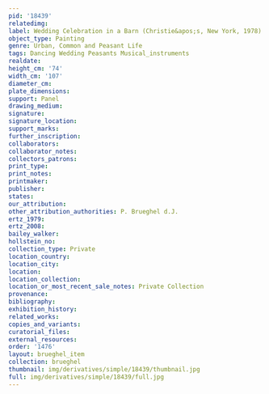 ```yaml
---
pid: '18439'
relatedimg: 
label: Wedding Celebration in a Barn (Christie&apos;s, New York, 1978)
object_type: Painting
genre: Urban, Common and Peasant Life
tags: Dancing Wedding Peasants Musical_instruments
realdate: 
height_cm: '74'
width_cm: '107'
diameter_cm: 
plate_dimensions: 
support: Panel
drawing_medium: 
signature: 
signature_location: 
support_marks: 
further_inscription: 
collaborators: 
collaborator_notes: 
collectors_patrons: 
print_type: 
print_notes: 
printmaker: 
publisher: 
states: 
our_attribution: 
other_attribution_authorities: P. Brueghel d.J.
ertz_1979: 
ertz_2008: 
bailey_walker: 
hollstein_no: 
collection_type: Private
location_country: 
location_city: 
location: 
location_collection: 
location_or_most_recent_sale_notes: Private Collection
provenance: 
bibliography: 
exhibition_history: 
related_works: 
copies_and_variants: 
curatorial_files: 
external_resources: 
order: '1476'
layout: brueghel_item
collection: brueghel
thumbnail: img/derivatives/simple/18439/thumbnail.jpg
full: img/derivatives/simple/18439/full.jpg
---
```

